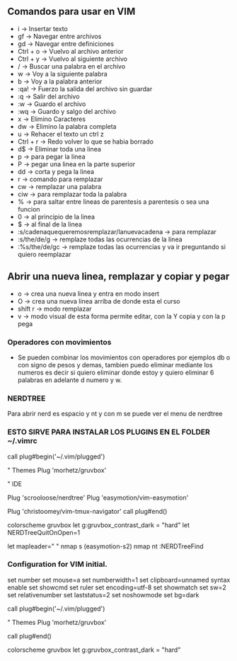 
## Comandos para usar en VIM

- i -> Insertar texto
- gf -> Navegar entre archivos
- gd -> Navegar entre definiciones
- Ctrl + o  -> Vuelvo al archivo anterior
- Ctrl + y -> Vuelvo al siguiente archivo
- / -> Buscar una palabra en el archivo
- w -> Voy a la siguiente palabra
- b -> Voy a la palabra anterior
- :qa! -> Fuerzo la salida del archivo sin guardar
- :q -> Salir del archivo 
- :w -> Guardo el archivo
- :wq -> Guardo y salgo del archivo
- x -> Elimino Caracteres
- dw -> Elimino la palabra completa
- u -> Rehacer el texto un ctrl z
- Ctrl + r -> Redo volver lo que se habia borrado
- d$ -> Eliminar toda una linea
- p -> para pegar la linea
- P -> pegar una linea en la parte superior
- dd -> corta y pega la linea
- r -> comando para remplazar
- cw -> remplazar una palabra
- ciw -> para remplazar toda la palabra
- % -> para saltar entre lineas de parentesis a parentesis o sea una funcion
- 0 -> al principio de la linea
- $ -> al final de la linea
- :s/cadenaquequeremosremplazar/lanuevacadena -> para remplazar
- :s/the/de/g -> remplaze todas las ocurrencias de la linea
- :%s/the/de/gc -> remplaze todas las ocurrencias y va ir preguntando si quiero reemplazar

## Abrir una nueva linea, remplazar y copiar y pegar
- o -> crea una nueva linea y entra en modo insert
- O -> crea una nueva linea arriba de donde esta el curso
- shift r -> modo remplazar
- v -> modo visual de esta forma permite editar, con la Y copia y con la p pega

### Operadores con movimientos
- Se pueden combinar los movimientos con operadores por ejemplos db o con signo de pesos y demas, tambien puedo eliminar mediante los numeros es decir si quiero eliminar donde estoy y quiero eliminar 6 palabras en adelante d numero y w.

### NERDTREE
Para abrir nerd es espacio y nt y con m se puede ver el menu de nerdtree

### ESTO SIRVE PARA INSTALAR LOS PLUGINS EN EL FOLDER ~/.vimrc

call plug#begin('~/.vim/plugged')

" Themes
Plug 'morhetz/gruvbox'


" IDE


Plug 'scrooloose/nerdtree'
Plug 'easymotion/vim-easymotion'

Plug 'christoomey/vim-tmux-navigator'
call plug#end()

colorscheme gruvbox
let g:gruvbox_contrast_dark = "hard"
let NERDTreeQuitOnOpen=1

let mapleader=" "
nmap <Leader>s <Plug>(easymotion-s2)
nmap <Leader>nt :NERDTreeFind<CR> 
 
### Configuration for VIM initial.
set number
set mouse=a
set numberwidth=1
set clipboard=unnamed
syntax enable
set showcmd
set ruler
set encoding=utf-8
set showmatch
set sw=2
set relativenumber
set laststatus=2
set noshowmode
set bg=dark

call plug#begin('~/.vim/plugged')

" Themes
Plug 'morhetz/gruvbox'

call plug#end()

colorscheme gruvbox
let g:gruvbox_contrast_dark = "hard"
